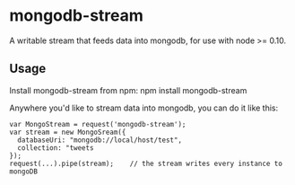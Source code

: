 # mongodb-stream
A writable stream that feeds data into mongodb, for use with node >= 0.10.

## Usage
Install mongodb-stream from npm:
    npm install mongodb-stream
    
Anywhere you'd like to stream data into mongodb, you can do it like this:

    var MongoStream = request('mongodb-stream');
    var stream = new MongoSream({
      databaseUri: "mongodb://local/host/test",
      collection: "tweets
    });
    request(...).pipe(stream);    // the stream writes every instance to mongoDB

